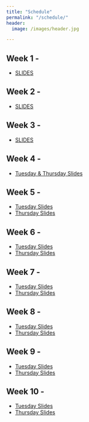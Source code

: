```yaml
---
title: "Schedule"
permalink: "/schedule/"
header:
  image: /images/header.jpg

---
```


## Week 1 -
* <a href="https://wcresko.github.io/UO_ABS/html/01.Week_01_Lecture.html" >SLIDES</a>

## Week 2 -
* <a href="https://wcresko.github.io/UO_ABS/html/01.Week_02_Lecture.html" >SLIDES</a>

## Week 3 -
* <a href="https://wcresko.github.io/UO_ABS/html/01.Week_03_Lecture.html" >SLIDES</a>

## Week 4 -
* <a href="https://wcresko.github.io/UO_ABS/html/04.Week_04_Lecture_total.html" >Tuesday & Thursday Slides</a>

## Week 5 -
* <a href="https://wcresko.github.io/UO_ABS/html/05.Week_05_Lecture_5a.html" >Tuesday Slides</a>
* <a href="https://wcresko.github.io/UO_ABS/html/01.Week_03_Lecture.html" >Thursday Slides</a>

## Week 6 -
* <a href="https://wcresko.github.io/UO_ABS/html/01.Week_03_Lecture.html" >Tuesday Slides</a>
* <a href="https://wcresko.github.io/UO_ABS/html/01.Week_03_Lecture.html" >Thursday Slides</a>

## Week 7 -
* <a href="https://wcresko.github.io/UO_ABS/html/01.Week_03_Lecture.html" >Tuesday Slides</a>
* <a href="https://wcresko.github.io/UO_ABS/html/01.Week_03_Lecture.html" >Thursday Slides</a>

## Week 8 -
* <a href="https://wcresko.github.io/UO_ABS/html/01.Week_03_Lecture.html" >Tuesday Slides</a>
* <a href="https://wcresko.github.io/UO_ABS/html/01.Week_03_Lecture.html" >Thursday Slides</a>

## Week 9 -
* <a href="https://wcresko.github.io/UO_ABS/html/01.Week_03_Lecture.html" >Tuesday Slides</a>
* <a href="https://wcresko.github.io/UO_ABS/html/01.Week_03_Lecture.html" >Thursday Slides</a>

## Week 10 -
* <a href="https://wcresko.github.io/UO_ABS/html/01.Week_03_Lecture.html" >Tuesday Slides</a>
* <a href="https://wcresko.github.io/UO_ABS/html/01.Week_03_Lecture.html" >Thursday Slides</a>
